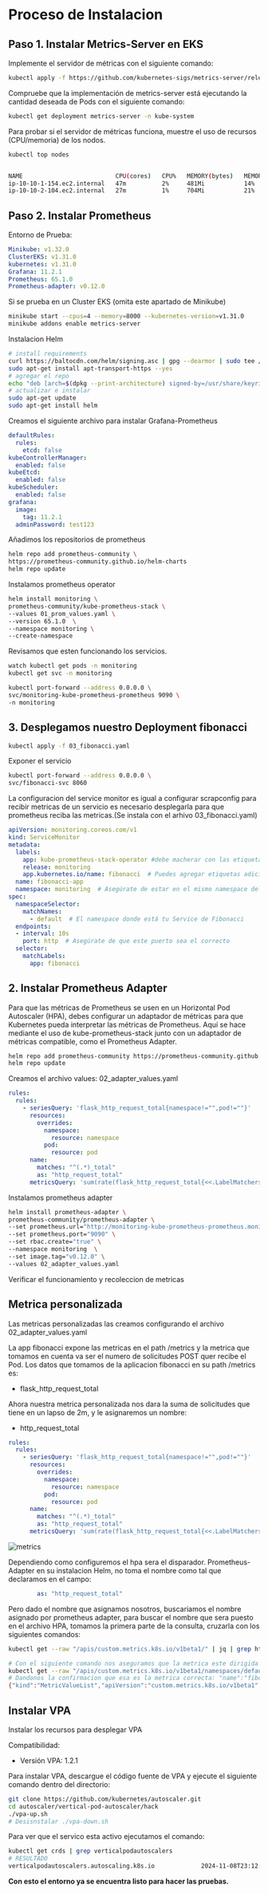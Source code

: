 # Proceso de Instalacion

## Paso 1. Instalar Metrics-Server en EKS
Implemente el servidor de métricas con el siguiente comando:
~~~sh
kubectl apply -f https://github.com/kubernetes-sigs/metrics-server/releases/latest/download/components.yaml
~~~
Compruebe que la implementación de metrics-server está ejecutando la cantidad deseada de Pods con el siguiente comando:
~~~sh
kubectl get deployment metrics-server -n kube-system
~~~
Para probar si el servidor de métricas funciona, muestre el uso de recursos (CPU/memoria) de los nodos.
~~~sh
kubectl top nodes


NAME                          CPU(cores)   CPU%   MEMORY(bytes)   MEMORY%
ip-10-10-1-154.ec2.internal   47m          2%     481Mi           14%
ip-10-10-2-104.ec2.internal   27m          1%     704Mi           21%
~~~
## Paso 2. Instalar Prometheus
Entorno de Prueba:

~~~yml
Minikube: v1.32.0
ClusterEKS: v1.31.0
kubernetes: v1.31.0
Grafana: 11.2.1
Prometheus: 65.1.0
Prometheus-adapter: v0.12.0
~~~
Si se prueba en un Cluster EKS (omita este apartado de Minikube)
~~~sh
minikube start --cpus=4 --memory=8000 --kubernetes-version=v1.31.0
minikube addons enable metrics-server
~~~
Instalacion Helm
~~~bash
# install requirements
curl https://baltocdn.com/helm/signing.asc | gpg --dearmor | sudo tee /usr/share/keyrings/helm.gpg > /dev/null
sudo apt-get install apt-transport-https --yes
# agregar el repo
echo "deb [arch=$(dpkg --print-architecture) signed-by=/usr/share/keyrings/helm.gpg] https://baltocdn.com/helm/stable/debian/ all main" | sudo tee /etc/apt/sources.list.d/helm-stable-debian.list
# actualizar e instalar
sudo apt-get update
sudo apt-get install helm
~~~
Creamos el siguiente archivo para instalar Grafana-Prometheus
~~~yaml   01_prom_values.yaml
defaultRules:
  rules:
    etcd: false
kubeControllerManager:
  enabled: false
kubeEtcd:
  enabled: false
kubeScheduler:
  enabled: false
grafana:
  image:
    tag: 11.2.1
  adminPassword: test123
~~~
Añadimos los repositorios de prometheus
~~~sh
helm repo add prometheus-community \
https://prometheus-community.github.io/helm-charts
helm repo update
~~~
Instalamos prometheus operator
~~~sh
helm install monitoring \
prometheus-community/kube-prometheus-stack \
--values 01_prom_values.yaml \
--version 65.1.0  \
--namespace monitoring \
--create-namespace
~~~
Revisamos que esten funcionando los servicios.
~~~sh
watch kubectl get pods -n monitoring
kubectl get svc -n monitoring
~~~
~~~sh
kubectl port-forward --address 0.0.0.0 \
svc/monitoring-kube-prometheus-prometheus 9090 \
-n monitoring
~~~
## 3. Desplegamos nuestro Deployment fibonacci
 
~~~sh
kubectl apply -f 03_fibonacci.yaml
~~~
Exponer el servicio
~~~sh
kubectl port-forward --address 0.0.0.0 \
svc/fibonacci-svc 8060
~~~
La configuracion del service monitor es igual a configurar scrapconfig para recibir metricas de un servicio es necesario desplegarla para que prometheus reciba las metricas.(Se instala con el arhivo 03_fibonacci.yaml)
~~~yaml
apiVersion: monitoring.coreos.com/v1
kind: ServiceMonitor
metadata:
  labels:
    app: kube-prometheus-stack-operator #debe macherar con las etiquetas del servicio levantado
    release: monitoring
    app.kubernetes.io/name: fibonacci  # Puedes agregar etiquetas adicionales
  name: fibonacci-app
  namespace: monitoring  # Asegúrate de estar en el mismo namespace del operador
spec:
  namespaceSelector:
    matchNames:
      - default  # El namespace donde está tu Service de Fibonacci
  endpoints:
  - interval: 10s
    port: http  # Asegúrate de que este puerto sea el correcto
  selector:
    matchLabels:
      app: fibonacci
~~~

## 2. Instalar Prometheus Adapter
Para que las métricas de Prometheus se usen en un Horizontal Pod Autoscaler (HPA), debes configurar un adaptador de métricas para que Kubernetes pueda interpretar las métricas de Prometheus. Aquí se hace mediante el uso de kube-prometheus-stack junto con un adaptador de métricas compatible, como el Prometheus Adapter.

~~~sh
helm repo add prometheus-community https://prometheus-community.github.io/helm-charts
helm repo update
~~~
Creamos el archivo values: 02_adapter_values.yaml
~~~yaml   02_adapter_values.yaml
rules:
  rules:
    - seriesQuery: 'flask_http_request_total{namespace!="",pod!=""}'
      resources:
        overrides:
          namespace:
            resource: namespace
          pod:
            resource: pod
      name:
        matches: "^(.*)_total"
        as: "http_request_total"
      metricsQuery: 'sum(rate(flask_http_request_total{<<.LabelMatchers>>}[2m])) by (namespace, pod)'
~~~
Instalamos prometheus adapter
~~~sh
helm install prometheus-adapter \
prometheus-community/prometheus-adapter \
--set prometheus.url="http://monitoring-kube-prometheus-prometheus.monitoring.svc" \
--set prometheus.port="9090" \
--set rbac.create="true" \
--namespace monitoring  \
--set image.tag="v0.12.0" \
--values 02_adapter_values.yaml
~~~
Verificar el funcionamiento y recoleccion de metricas

## Metrica personalizada
Las metricas personalizadas las creamos configurando el archivo 02_adapter_values.yaml

La app fibonacci expone las metricas en el path /metrics
y la metrica que tomamos en cuenta va ser el numero de solicitudes POST quer recibe el Pod.
Los datos que tomamos de la aplicacion fibonacci en su path /metrics es:
- flask_http_request_total

Ahora nuestra metrica personalizada nos dara la suma de solicitudes que tiene en un lapso de 2m, y le asignaremos un nombre:
- http_request_total

~~~yaml
rules:
  rules:
    - seriesQuery: 'flask_http_request_total{namespace!="",pod!=""}'
      resources:
        overrides:
          namespace:
            resource: namespace
          pod:
            resource: pod
      name:
        matches: "^(.*)_total"
        as: "http_request_total"
      metricsQuery: 'sum(rate(flask_http_request_total{<<.LabelMatchers>>}[2m])) by (namespace, pod)'
~~~
![metrics](./img/http-request.png)

Dependiendo como configuremos el hpa sera el disparador.
Prometheus-Adapter en su instalacion Helm, no toma el nombre como tal que declaramos en el campo:
~~~yaml
        as: "http_request_total"
~~~
Pero dado el nombre que asignamos nosotros, buscariamos el nombre asignado por prometheus adapter, para buscar el nombre que sera puesto en el archivo HPA, tomamos la primera parte de la consulta, cruzarla con los siguientes comandos:

~~~sh
kubectl get --raw "/apis/custom.metrics.k8s.io/v1beta1/" | jq | grep http_request

# Con el siguiente comando nos aseguramos que la metrica este dirigida al pod que tiene esas metricas, revisar el namespace donde se despliega en mi caso "namespaces/default"
kubectl get --raw "/apis/custom.metrics.k8s.io/v1beta1/namespaces/default/pods/*/http_requests"
# Dandonos la confirmacion que esa es la metrica correcta: "name":"fibonacci-fc48bf964-tvclt",
{"kind":"MetricValueList","apiVersion":"custom.metrics.k8s.io/v1beta1","metadata":{},"items":[{"describedObject":{"kind":"Pod","namespace":"default","name":"fibonacci-fc48bf964-tvclt","apiVersion":"/v1"},"metricName":"http_requests","timestamp":"2024-11-09T21:40:39Z","value":"0","selector":null}]}
~~~

## Instalar VPA
Instalar los recursos para desplegar VPA

Compatibilidad:
- Versión VPA: 1.2.1

Para instalar VPA, descargue el código fuente de VPA y ejecute el siguiente comando dentro del directorio:
~~~sh
git clone https://github.com/kubernetes/autoscaler.git
cd autoscaler/vertical-pod-autoscaler/hack
./vpa-up.sh
# Desisnstalar ./vpa-down.sh
~~~
Para ver que el servico esta activo ejecutamos el comando:
~~~sh
kubectl get crds | grep verticalpodautoscalers
# RESULTADO
verticalpodautoscalers.autoscaling.k8s.io             2024-11-08T23:12:48Z
~~~
**Con esto el entorno ya se encuentra listo para hacer las pruebas.**
